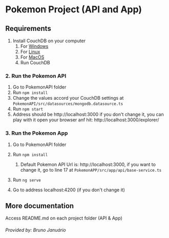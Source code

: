 # Pokemon Project (API and App)

## Requirements

1. Install CouchDB on your computer
    1. For [Windows](https://docs.couchdb.org/en/stable/install/windows.html)
    1. For [Linux](https://docs.couchdb.org/en/stable/install/unix.html)
    1. For [MacOS](https://docs.couchdb.org/en/3.1.1/install/mac.html)
    1. Run CouchDB
   

### 2. Run the Pokemon API
   1. Go to PokemonAPI folder
   1. Run `npm install`
   1. Change the values accord your CouchDB settings at `PokemonAPI/src/datasources/mongodb.datasource.ts`
   1. Run `npm start`
   1. Address should be http://localhost:3000 if you don't change it, you can play with it open your browser anf hit: http://localhost:3000/explorer/


### 3. Run the Pokemon App
   1. Go to PokemonAPI folder
   1. Run `npm install`
      1. Default Pokemon API Url is: http://localhost:3000, if you want to change it, go to line 17 at `PokemonAPP/src/app/api/base-service.ts`
   1. Run `ng serve`

4. Go to address localhost:4200 (if you don't change it)

## More documentation

Access README.md on each project folder (API & App)

###### _Provided by: Bruno Januário_

